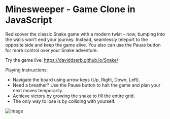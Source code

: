 # Minesweeper - Game Clone in JavaScript

Rediscover the classic Snake game with a modern twist – now, bumping into the walls won't end your journey. Instead, seamlessly teleport to the opposite side and keep the game alive. You also can use the Pause button for more control over your Snake adventure.

Try the game live: https://daviddserb.github.io/Snake/

Playing Instructions:
- Navigate the board using arrow keys (Up, Right, Down, Left).
- Need a breather? Use the Pause button to halt the game and plan your next moves temporarily.
- Achieve victory by growing the snake to fill the entire grid.
- The only way to lose is by colliding with yourself.

![image](https://github.com/daviddserb/Snake/assets/83017887/d4aa721b-acd5-4443-9b1f-e785ee8bca95)
